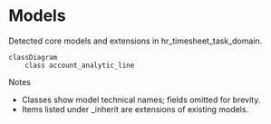 # Models

Detected core models and extensions in hr_timesheet_task_domain.

```mermaid
classDiagram
    class account_analytic_line
```

Notes
- Classes show model technical names; fields omitted for brevity.
- Items listed under _inherit are extensions of existing models.
